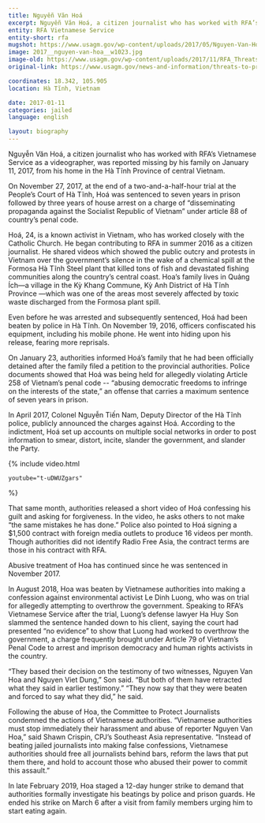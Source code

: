 ```yaml
---
title: Nguyễn Văn Hoá
excerpt: Nguyễn Văn Hoá, a citizen journalist who has worked with RFA’s Vietnamese Service as a videographer, was reported missing by his family on January 11, 2017, from his home in central Vietnam.
entity: RFA Vietnamese Service
entity-short: rfa
mugshot: https://www.usagm.gov/wp-content/uploads/2017/05/Nguyen-Van-Hoa_400x400-200x200.png
image: 2017__nguyen-van-hoa__w1023.jpg
image-old: https://www.usagm.gov/wp-content/uploads/2017/11/RFA_Threats_Nguyen-Van-Hoa_AP17331291938228.jpg
original-link: https://www.usagm.gov/news-and-information/threats-to-press/nguyen-van-hoa/

coordinates: 18.342, 105.905
location: Hà Tĩnh, Vietnam

date: 2017-01-11
categories: jailed
language: english

layout: biography
---
```


Nguyễn Văn Hoá, a citizen journalist who has worked with RFA’s Vietnamese Service as a videographer, was reported missing by his family on January 11, 2017, from his home in the Hà Tĩnh Province of central Vietnam.

On November 27, 2017, at the end of a two-and-a-half-hour trial at the People’s Court of Hà Tĩnh, Hoá was sentenced to seven years in prison followed by three years of house arrest on a charge of “disseminating propaganda against the Socialist Republic of Vietnam” under article 88 of country’s penal code.

Hoá, 24, is a known activist in Vietnam, who has worked closely with the Catholic Church. He began contributing to RFA in summer 2016 as a citizen journalist. He shared videos which showed the public outcry and protests in Vietnam over the government’s silence in the wake of a chemical spill at the Formosa Hà Tĩnh Steel plant that killed tons of fish and devastated fishing communities along the country’s central coast. Hoa’s family lives in Quảng Ích—a village in the Kỳ Khang Commune, Kỳ Anh District of Hà Tĩnh Province —which was one of the areas most severely affected by toxic waste discharged from the Formosa plant spill.

Even before he was arrested and subsequently sentenced, Hoá had been beaten by police in Hà Tĩnh. On November 19, 2016, officers confiscated his equipment, including his mobile phone. He went into hiding upon his release, fearing more reprisals.

On January 23, authorities informed Hoá’s family that he had been officially detained after the family filed a petition to the provincial authorities. Police documents showed that Hoá was being held for allegedly violating Article 258 of Vietnam’s penal code -- “abusing democratic freedoms to infringe on the interests of the state,” an offense that carries a maximum sentence of seven years in prison.

In April 2017, Colonel Nguyễn Tiến Nam, Deputy Director of the Hà Tĩnh police, publicly announced the charges against Hoá. According to the indictment, Hoá set up accounts on multiple social networks in order to post information to smear, distort, incite, slander the government, and slander the Party.




{% include video.html

	youtube="t-uDWUZgars"

%}




That same month, authorities released a short video of Hoá confessing his guilt and asking for forgiveness. In the video, he asks others to not make “the same mistakes he has done.” Police also pointed to Hoá signing a $1,500 contract with foreign media outlets to produce 16 videos per month. Though authorities did not identify Radio Free Asia, the contract terms are those in his contract with RFA.

Abusive treatment of Hoa has continued since he was sentenced in November 2017. 

In August 2018, Hoa was beaten by Vietnamese authorities into making a confession against environmental activist Le Dinh Luong, who was on trial for allegedly attempting to overthrow the government. Speaking to RFA’s Vietnamese Service after the trial, Luong’s defense lawyer Ha Huy Son slammed the sentence handed down to his client, saying the court had presented “no evidence” to show that Luong had worked to overthrow the government, a charge frequently brought under Article 79 of Vietnam’s Penal Code to arrest and imprison democracy and human rights activists in the country.

“They based their decision on the testimony of two witnesses, Nguyen Van Hoa and Nguyen Viet Dung,” Son said. “But both of them have retracted what they said in earlier testimony.” “They now say that they were beaten and forced to say what they did,” he said.

Following the abuse of Hoa, the Committee to Protect Journalists condemned the actions of Vietnamese authorities. “Vietnamese authorities must stop immediately their harassment and abuse of reporter Nguyen Van Hoa,” said Shawn Crispin, CPJ’s Southeast Asia representative. “Instead of beating jailed journalists into making false confessions, Vietnamese authorities should free all journalists behind bars, reform the laws that put them there, and hold to account those who abused their power to commit this assault.”

In late February 2019, Hoa staged a 12-day hunger strike to demand that authorities formally investigate his beatings by police and prison guards. He ended his strike on March 6 after a visit from family members urging him to start eating again.
